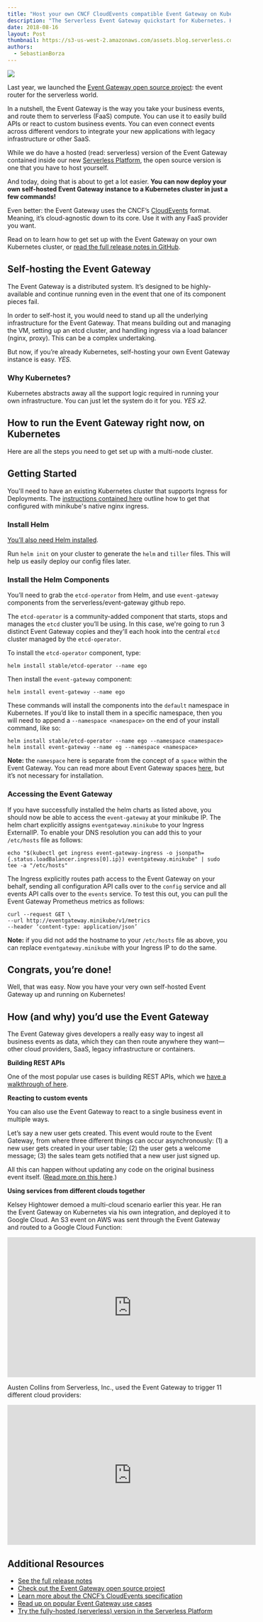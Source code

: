 ```yaml
---
title: "Host your own CNCF CloudEvents compatible Event Gateway on Kubernetes, point to any FaaS"
description: "The Serverless Event Gateway quickstart for Kubernetes. Host your own private Event Gateway, point to any FaaS provider with CloudEvents."
date: 2018-08-16
layout: Post
thumbnail: https://s3-us-west-2.amazonaws.com/assets.blog.serverless.com/eg-kubernetes/event-gateway-kubernetes-thumb.png
authors:
  - SebastianBorza
---
```


<img src="https://s3-us-west-2.amazonaws.com/assets.blog.serverless.com/eg-kubernetes/event-gateway-kubernetes-header.png">

Last year, we launched the [Event Gateway open source project](https://github.com/serverless/event-gateway): the event router for the serverless world.

In a nutshell, the Event Gateway is the way you take your business events, and route them to serverless (FaaS) compute. You can use it to easily build APIs or react to custom business events. You can even connect events across different vendors to integrate your new applications with legacy infrastructure or other SaaS.

While we do have a hosted (read: serverless) version of the Event Gateway contained inside our new [Serverless Platform](https://serverless.com/blog/serverless-platform-beta-helps-teams-operationalize-development/), the open source version is one that you have to host yourself.

And today, doing that is about to get a lot easier. **You can now deploy your own self-hosted Event Gateway instance to a Kubernetes cluster in just a few commands!**

Even better: the Event Gateway uses the CNCF’s [CloudEvents](https://github.com/cloudevents/spec) format. Meaning, it’s cloud-agnostic down to its core. Use it with any FaaS provider you want.

Read on to learn how to get set up with the Event Gateway on your own Kubernetes cluster, or [read the full release notes in GitHub](https://github.com/serverless/event-gateway/blob/master/contrib/helm/README.md).

## Self-hosting the Event Gateway

The Event Gateway is a distributed system. It’s designed to be highly-available and continue running even in the event that one of its component pieces fail.

In order to self-host it, you would need to stand up all the underlying infrastructure for the Event Gateway. That means building out and managing the VM, setting up an etcd cluster, and handling ingress via a load balancer (nginx, proxy). This can be a complex undertaking.

But now, if you’re already Kubernetes, self-hosting your own Event Gateway instance is easy. _YES._

### Why Kubernetes?

Kubernetes abstracts away all the support logic required in running your own infrastructure. You can just let the system do it for you. _YES x2._

## How to run the Event Gateway right now, on Kubernetes

Here are all the steps you need to get set up with a multi-node cluster.

## Getting Started

You'll need to have an existing Kubernetes cluster that supports Ingress for Deployments. The [instructions contained here](https://github.com/serverless/event-gateway/blob/master/contrib/helm/MINIKUBE.md) outline how to get that configured with minikube's native nginx ingress.

### Install Helm

[You’ll also need Helm installed](https://docs.helm.sh/using_helm/#quickstart).

Run `helm init` on your cluster to generate the `helm` and `tiller` files. This will help us easily deploy our config files later.

### Install the Helm Components

You’ll need to grab the `etcd-operator` from Helm, and use `event-gateway` components from the serverless/event-gateway github repo.

The `etcd-operator` is a community-added component that starts, stops and manages the `etcd` cluster you’ll be using. In this case, we're going to run 3 distinct Event Gateway copies and they'll each hook into the central `etcd` cluster managed by the `etcd-operator`.

To install the `etcd-operator` component, type:

```
helm install stable/etcd-operator --name ego
```

Then install the `event-gateway` component:

```
helm install event-gateway --name ego
```

These commands will install the components into the `default` namespace in Kubernetes. If you’d like to install them in a specific namespace, then you will need to append a `--namespace <namespace>` on the end of your install command, like so:

```
helm install stable/etcd-operator --name ego --namespace <namespace>
helm install event-gateway --name eg --namespace <namespace>
```

**Note:** the `namespace` here is separate from the concept of a `space` within the Event Gateway. You can read more about Event Gateway spaces [here](https://github.com/serverless/event-gateway/blob/master/README.md#spaces), but it’s not necessary for installation.

### Accessing the Event Gateway

If you have successfully installed the helm charts as listed above, you should now be able to access the `event-gateway` at your minikube IP. The helm chart explicitly assigns `eventgateway.minikube` to your Ingress ExternalIP. To enable your DNS resolution you can add this to your `/etc/hosts` file as follows:

```
echo "$(kubectl get ingress event-gateway-ingress -o jsonpath={.status.loadBalancer.ingress[0].ip}) eventgateway.minikube" | sudo tee -a "/etc/hosts"
```

The Ingress explicitly routes path access to the Event Gateway on your behalf, sending all configuration API calls over to the `config` service and all events API calls over to the `events` service. To test this out, you can pull the Event Gateway Prometheus metrics as follows:

```
curl --request GET \
--url http://eventgateway.minikube/v1/metrics
--header ‘content-type: application/json’
```

**Note:** if you did not add the hostname to your `/etc/hosts` file as above, you can replace `eventgateway.minikube` with your Ingress IP to do the same.


## Congrats, you’re done!

Well, that was easy. Now you have your very own self-hosted Event Gateway up and running on Kubernetes!

## How (and why) you’d use the Event Gateway

The Event Gateway gives developers a really easy way to ingest all business events as data, which they can then route anywhere they want—other cloud providers, SaaS, legacy infrastructure or containers.

**Building REST APIs**

One of the most popular use cases is building REST APIs, which we [have a walkthrough of here](https://serverless.com/blog/how-use-event-gateway-use-cases-rest-api-custom-events/).

**Reacting to custom events**

You can also use the Event Gateway to react to a single business event in multiple ways.

Let’s say a new user gets created. This event would route to the Event Gateway, from where three different things can occur asynchronously: (1) a new user gets created in your user table; (2) the user gets a welcome message; (3) the sales team gets notified that a new user just signed up. 

All this can happen without updating any code on the original business event itself. ([Read more on this here](https://serverless.com/blog/how-use-event-gateway-use-cases-rest-api-custom-events/#using-the-event-gateway-with-custom-events).)

**Using services from different clouds together**

Kelsey Hightower demoed a multi-cloud scenario earlier this year. He ran the Event Gateway on Kubernetes via his own integration, and deployed it to Google Cloud. An S3 event on AWS was sent through the Event Gateway and routed to a Google Cloud Function:

<iframe width="560" height="315" src="https://www.youtube.com/embed/_1-5YFfJCqM" frameborder="0" allow="autoplay; encrypted-media" allowfullscreen></iframe>

Austen Collins from Serverless, Inc., used the Event Gateway to trigger 11 different cloud providers:

<iframe width="560" height="315" src="https://www.youtube.com/embed/TZPPjAv12KU" frameborder="0" allow="autoplay; encrypted-media" allowfullscreen></iframe>

## Additional Resources

- [See the full release notes](https://github.com/serverless/event-gateway/blob/master/contrib/helm/README.md)
- [Check out the Event Gateway open source project](https://github.com/serverless/event-gateway)
- [Learn more about the CNCF’s CloudEvents specification](https://github.com/cloudevents/spec)
- [Read up on popular Event Gateway use cases](https://serverless.com/blog/how-use-event-gateway-use-cases-rest-api-custom-events/)
- [Try the fully-hosted (serverless) version in the Serverless Platform](https://dashboard.serverless.com/)
